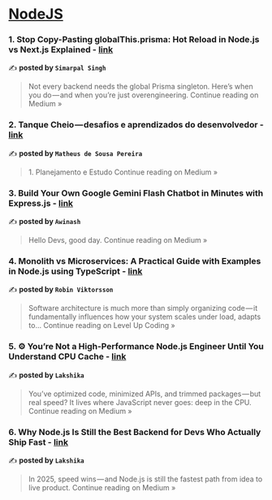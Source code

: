 
<h1><a href=https://medium.com/tag/nodejs/recommended target="_blank" rel="noopener noreferrer">NodeJS</a></h1>
<h3>1.  Stop Copy-Pasting globalThis.prisma: Hot Reload in Node.js vs Next.js Explained - <a href="https://medium.com/@simarpalsingh13/stop-copy-pasting-globalthis-prisma-hot-reload-in-node-js-vs-next-js-explained-e664ec6ced23?source=rss------nodejs-5" target="_blank" rel="noopener noreferrer">link</a></h3>

✍️ **posted by `Simarpal Singh`**

<blockquote>Not every backend needs the global Prisma singleton. Here’s when you do — and when you’re just overengineering.
Continue reading on Medium »</blockquote>

<h3>2. Tanque Cheio — desafios e aprendizados do desenvolvedor - <a href="https://medium.com/@mdsp.personal/tanque-cheio-desafios-e-aprendizados-do-desenvolvedor-e5fb51657eee?source=rss------nodejs-5" target="_blank" rel="noopener noreferrer">link</a></h3>

✍️ **posted by `Matheus de Sousa Pereira`**

<blockquote>1. Planejamento e Estudo
Continue reading on Medium »</blockquote>

<h3>3. Build Your Own Google Gemini Flash Chatbot in Minutes with Express.js - <a href="https://medium.com/@awinashgoswami/build-your-own-google-gemini-flash-chatbot-in-minutes-with-express-js-be06112f7b6c?source=rss------nodejs-5" target="_blank" rel="noopener noreferrer">link</a></h3>

✍️ **posted by `Awinash`**

<blockquote>Hello Devs, good day.
Continue reading on Medium »</blockquote>

<h3>4. Monolith vs Microservices: A Practical Guide with Examples in Node.js using TypeScript - <a href="https://levelup.gitconnected.com/monolith-vs-microservices-a-practical-guide-with-examples-in-node-js-using-typescript-546c05eb3af6?source=rss------nodejs-5" target="_blank" rel="noopener noreferrer">link</a></h3>

✍️ **posted by `Robin Viktorsson`**

<blockquote>Software architecture is much more than simply organizing code — it fundamentally influences how your system scales under load, adapts to…
Continue reading on Level Up Coding »</blockquote>

<h3>5. ⚙️ You’re Not a High-Performance Node.js Engineer Until You Understand CPU Cache - <a href="https://medium.com/@lakshitagangola123/%EF%B8%8F-youre-not-a-high-performance-node-js-engineer-until-you-understand-cpu-cache-cf3af8ca1bf2?source=rss------nodejs-5" target="_blank" rel="noopener noreferrer">link</a></h3>

✍️ **posted by `Lakshika`**

<blockquote>You’ve optimized code, minimized APIs, and trimmed packages — but real speed? It lives where JavaScript never goes: deep in the CPU.
Continue reading on Medium »</blockquote>

<h3>6.  Why Node.js Is Still the Best Backend for Devs Who Actually Ship Fast - <a href="https://medium.com/@lakshitagangola123/why-node-js-is-still-the-best-backend-for-devs-who-actually-ship-fast-542905293812?source=rss------nodejs-5" target="_blank" rel="noopener noreferrer">link</a></h3>

✍️ **posted by `Lakshika`**

<blockquote>In 2025, speed wins — and Node.js is still the fastest path from idea to live product.
Continue reading on Medium »</blockquote>

